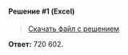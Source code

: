 #### Решение #1 (Excel)

> [Скачать файл с решением](https://github.com/Thundiverter/infege2022/raw/main/repofiles/krylov_18_01.xlsx)

**Ответ:** 720 602.
